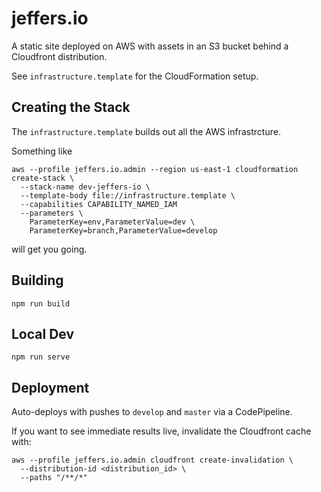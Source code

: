 # jeffers.io

A static site deployed on AWS with assets in an S3 bucket behind a
Cloudfront distribution.

See `infrastructure.template` for the CloudFormation setup.

## Creating the Stack

The `infrastructure.template` builds out all the AWS infrastrcture.

Something like

```
aws --profile jeffers.io.admin --region us-east-1 cloudformation create-stack \
  --stack-name dev-jeffers-io \
  --template-body file://infrastructure.template \
  --capabilities CAPABILITY_NAMED_IAM
  --parameters \
    ParameterKey=env,ParameterValue=dev \
    ParameterKey=branch,ParameterValue=develop
```

will get you going.

## Building

```
npm run build
```

## Local Dev

```
npm run serve
```

## Deployment

Auto-deploys with pushes to `develop` and `master` via a CodePipeline.

If you want to see immediate results live, invalidate the Cloudfront cache with:

```
aws --profile jeffers.io.admin cloudfront create-invalidation \
  --distribution-id <distribution_id> \
  --paths "/**/*"
```
